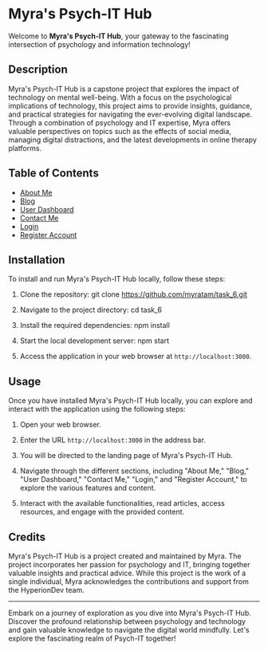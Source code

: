 
# Myra's Psych-IT Hub

Welcome to **Myra's Psych-IT Hub**, your gateway to the fascinating intersection of psychology and information technology!

## Description

Myra's Psych-IT Hub is a capstone project that explores the impact of technology on mental well-being. With a focus on the psychological implications of technology, this project aims to provide insights, guidance, and practical strategies for navigating the ever-evolving digital landscape. Through a combination of psychology and IT expertise, Myra offers valuable perspectives on topics such as the effects of social media, managing digital distractions, and the latest developments in online therapy platforms.

## Table of Contents

- [About Me](#about-me)
- [Blog](#blog)
- [User Dashboard](#user-dashboard)
- [Contact Me](#contact-me)
- [Login](#login)
- [Register Account](#register-account)

## Installation

To install and run Myra's Psych-IT Hub locally, follow these steps:

1. Clone the repository:
git clone https://github.com/myratam/task_6.git

2. Navigate to the project directory:
cd task_6

3. Install the required dependencies:
npm install

4. Start the local development server:
npm start


5. Access the application in your web browser at `http://localhost:3000`.

## Usage

Once you have installed Myra's Psych-IT Hub locally, you can explore and interact with the application using the following steps:

1. Open your web browser.

2. Enter the URL `http://localhost:3000` in the address bar.

3. You will be directed to the landing page of Myra's Psych-IT Hub.

4. Navigate through the different sections, including "About Me," "Blog," "User Dashboard," "Contact Me," "Login," and "Register Account," to explore the various features and content.

5. Interact with the available functionalities, read articles, access resources, and engage with the provided content.

## Credits

Myra's Psych-IT Hub is a project created and maintained by Myra. The project incorporates her passion for psychology and IT, bringing together valuable insights and practical advice. While this project is the work of a single individual, Myra acknowledges the contributions and support from the HyperionDev team. 

---

Embark on a journey of exploration as you dive into Myra's Psych-IT Hub. Discover the profound relationship between psychology and technology and gain valuable knowledge to navigate the digital world mindfully. Let's explore the fascinating realm of Psych-IT together!





